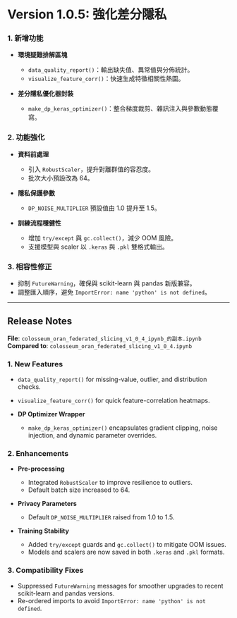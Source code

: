# Version 1.0.5: 強化差分隱私 
### 1. 新增功能

* **環境疑難排解區塊**

  * `data_quality_report()`：輸出缺失值、異常值與分佈統計。
  * `visualize_feature_corr()`：快速生成特徵相關性熱圖。
* **差分隱私優化器封裝**

  * `make_dp_keras_optimizer()`：整合梯度裁剪、雜訊注入與參數動態覆寫。

### 2. 功能強化

* **資料前處理**

  * 引入 `RobustScaler`，提升對離群值的容忍度。
  * 批次大小預設改為 64。
* **隱私保護參數**

  * `DP_NOISE_MULTIPLIER` 預設值由 1.0 提升至 1.5。
* **訓練流程穩健性**

  * 增加 `try/except` 與 `gc.collect()`，減少 OOM 風險。
  * 支援模型與 scaler 以 `.keras` 與 `.pkl` 雙格式輸出。

### 3. 相容性修正

* 抑制 `FutureWarning`，確保與 scikit-learn 與 pandas 新版兼容。
* 調整匯入順序，避免 `ImportError: name 'python' is not defined`。

---

## Release Notes

**File**: `colosseum_oran_federated_slicing_v1_0_4_ipynb_的副本.ipynb`
**Compared to**: `colosseum_oran_federated_slicing_v1_0_4.ipynb`

### 1. New Features

  * `data_quality_report()` for missing-value, outlier, and distribution checks.
  * `visualize_feature_corr()` for quick feature-correlation heatmaps.
* **DP Optimizer Wrapper**

  * `make_dp_keras_optimizer()` encapsulates gradient clipping, noise injection, and dynamic parameter overrides.

### 2. Enhancements

* **Pre-processing**

  * Integrated `RobustScaler` to improve resilience to outliers.
  * Default batch size increased to 64.
* **Privacy Parameters**

  * Default `DP_NOISE_MULTIPLIER` raised from 1.0 to 1.5.
* **Training Stability**

  * Added `try/except` guards and `gc.collect()` to mitigate OOM issues.
  * Models and scalers are now saved in both `.keras` and `.pkl` formats.

### 3. Compatibility Fixes

* Suppressed `FutureWarning` messages for smoother upgrades to recent scikit-learn and pandas versions.
* Re-ordered imports to avoid `ImportError: name 'python' is not defined`.
